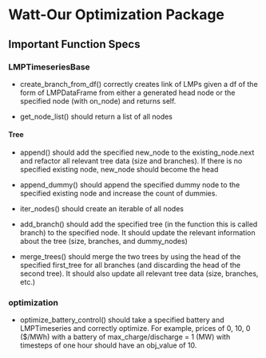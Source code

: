 # Watt-Our Optimization Package

## Important Function Specs

### LMPTimeseriesBase
- create_branch_from_df() correctly creates link of LMPs given a df of the form of LMPDataFrame from either a generated head node or the specified node (with on_node) and returns self. 

- get_node_list() should return a list of all nodes

#### Tree
- append() should add the specified new_node to the existing_node.next and refactor all relevant tree data (size and branches). If there is no specified existing node, new_node should become the head

- append_dummy() should append the specified dummy node to the specified existing node and increase the count of dummies. 

- iter_nodes() should create an iterable of all nodes

- add_branch() should add the specified tree (in the function this is called branch) to the specified node. It should update the relevant information about the tree (size, branches, and dummy_nodes)

- merge_trees() should merge the two trees by using the head of the specified first_tree for all branches (and discarding the head of the second tree). It should also update all relevant tree data (size, branches, etc.)

### optimization

- optimize_battery_control() should take a specified battery and LMPTimeseries and correctly optimize. For example, prices of 0, 10, 0 ($/MWh) with a battery of max_charge/discharge = 1 (MW) with timesteps of one hour should have an obj_value of 10. 

